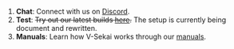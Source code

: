 1. **Chat**: Connect with us on [Discord](https://discord.gg/7BQDHesck8).
2. **Test**: ~~Try out our latest builds [here](https://v-sekai.github.io/manuals/play_latest.html).~~ The setup is currently being document and rewritten.
3. **Manuals**: Learn how V-Sekai works through our [manuals](https://v-sekai.github.io/manuals/).
